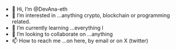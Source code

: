 - 👋 Hi, I’m @DevAna-eth
- 👀 I’m interested in ...anything crypto, blockchain or programming related.
- 🌱 I’m currently learning ...everything l
- 💞️ I’m looking to collaborate on ...anything
- 📫 How to reach me ...on here, by email or on X (twitter)

<!---
DevAna-eth/DevAna-eth is a ✨ special ✨ repository because its `README.md` (this file) appears on your GitHub profile.
You can click the Preview link to take a look at your changes.
--->
